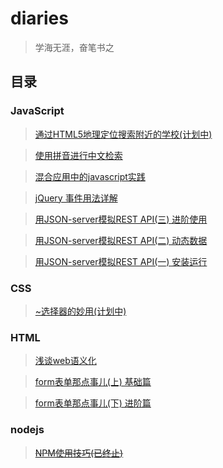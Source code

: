 # diaries
> 学海无涯，奋笔书之

## 目录

### JavaScript
>[通过HTML5地理定位搜索附近的学校(计划中)](./2016-09/gro.md)

>[使用拼音进行中文检索](./2016-09/pinyin.md)

>[混合应用中的javascript实践](./2016-06/js-in-hybird-app.md)

>[jQuery 事件用法详解](./2016-06/jquery-event.md)

>[用JSON-server模拟REST API(三) 进阶使用](./2016-06/json-server&mock-3rd.md)

>[用JSON-server模拟REST API(二) 动态数据](./2016-06/json-server&mock-2nd.md)

>[用JSON-server模拟REST API(一) 安装运行](./2016-06/json-server&mock-1st.md)

### CSS
>[~选择器的妙用(计划中)](./2016-09/select-next.md)

### HTML
>[浅谈web语义化](./2016-07/semantic.md)

>[form表单那点事儿(上) 基础篇](./2016-06/form-base.md)

>[form表单那点事儿(下) 进阶篇](./2016-06/form-skill.md)

### nodejs
>~~[NPM使用技巧(已终止)](./2016-07/npm.md)~~